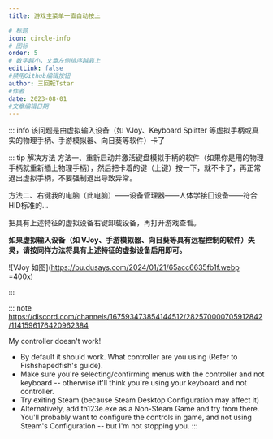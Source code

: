 ```yaml
---
title: 游戏主菜单一直自动按上

# 标题
icon: circle-info
# 图标
order: 5
# 数字越小，文章左侧排序越靠上
editLink: false
#禁用Github编辑按钮
author: 三回転Tstar
#作者
date: 2023-08-01
#文章编辑日期
---
```


::: info
该问题是由虚拟输入设备（如 VJoy、Keyboard Splitter 等虚拟手柄或真实的物理手柄、手游模拟器、向日葵等软件）卡了


::: tip 解决方法
方法一、重新启动并激活键盘模拟手柄的软件（如果你是用的物理手柄就重新插上物理手柄），然后把卡着的键（上键）按一下，就不卡了，再正常退出虚拟手柄，不要强制退出导致异常。


方法二、右键我的电脑（此电脑）——设备管理器——人体学接囗设备——符合HID标准的...

把具有上述特征的虚拟设备右键卸载设备，再打开游戏查看。

**如果虚拟输入设备（如 VJoy、手游模拟器、向日葵等具有远程控制的软件）失灵，请按同样方法将具有上述特征的虚拟设备启用即可。**

![VJoy 如图](https://bu.dusays.com/2024/01/21/65acc6635fb1f.webp =400x)

:::

::: note
https://discord.com/channels/167593473854144512/282570000705912842/1141596176420962384

My controller doesn't work!
- By default it should work. What controller are you using (Refer to Fishshapedfish's guide).
- Make sure you're selecting/confirming menus with the controller and not keyboard -- otherwise it'll think you're using your keyboard and not controller.
- Try exiting Steam (because Steam Desktop Configuration may affect it)
- Alternatively, add th123e.exe as a Non-Steam Game and try from there. You'll probably want to configure the controls in game, and not using Steam's Configuration -- but I'm not stopping you.
:::
